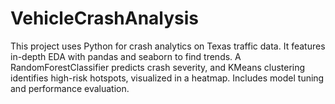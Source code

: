 # VehicleCrashAnalysis
This project uses Python for crash analytics on Texas traffic data. It features in-depth EDA with pandas and seaborn to find trends. A RandomForestClassifier predicts crash severity, and KMeans clustering identifies high-risk hotspots, visualized in a heatmap. Includes model tuning and performance evaluation.
